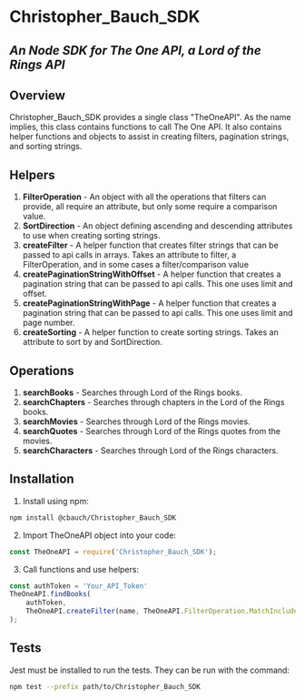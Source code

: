 # Christopher_Bauch_SDK

## _An Node SDK for The One API, a Lord of the Rings API_

## Overview
Christopher_Bauch_SDK provides a single class "TheOneAPI".  As the name implies, this class contains functions to call The One API.  It also contains helper functions and objects to assist in creating filters, pagination strings, and sorting strings.

## Helpers
1. __FilterOperation__ - An object with all the operations that filters can provide, all require an attribute, but only some require a comparison value.
2. __SortDirection__ - An object defining ascending and descending attributes to use when creating sorting strings.
3. __createFilter__ - A helper function that creates filter strings that can be passed to api calls in arrays.  Takes an attribute to filter, a FilterOperation, and in some cases a filter/comparison value
4. __createPaginationStringWithOffset__ - A helper function that creates a pagination string that can be passed to api calls.  This one uses limit and offset.
5. __createPaginationStringWithPage__ - A helper function that creates a pagination string that can be passed to api calls.  This one uses limit and page number.
5. __createSorting__ - A helper function to create sorting strings.  Takes an attribute to sort by and SortDirection.

## Operations
1. __searchBooks__ - Searches through Lord of the Rings books.
2. __searchChapters__ - Searches through chapters in the Lord of the Rings books.
3. __searchMovies__ - Searches through Lord of the Rings movies.
4. __searchQuotes__ - Searches through Lord of the Rings quotes from the movies.
5. __searchCharacters__ - Searches through Lord of the Rings characters.

## Installation
1. Install using npm:
```sh
npm install @cbauch/Christopher_Bauch_SDK
```
2. Import TheOneAPI object into your code:
```js
const TheOneAPI = require('Christopher_Bauch_SDK');
```
3. Call functions and use helpers:
```js
const authToken = 'Your_API_Token'
TheOneAPI.findBooks(
    authToken, 
    TheOneAPI.createFilter(name, TheOneAPI.FilterOperation.MatchIncludeOrRegex, "The Fellowship Of The Ring")
);
```

## Tests

Jest must be installed to run the tests.  They can be run with the command:
```sh
npm test --prefix path/to/Christopher_Bauch_SDK
```